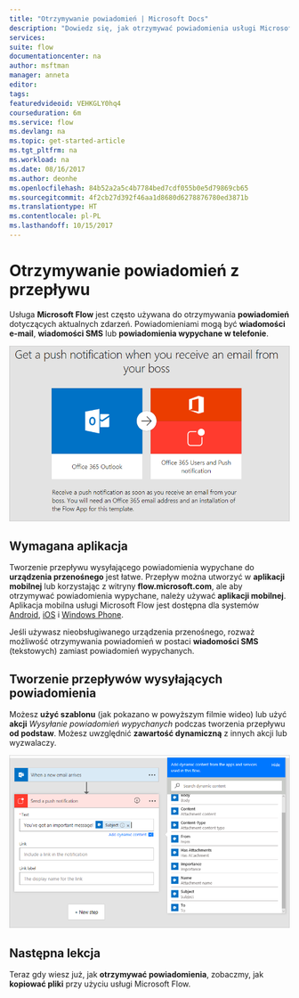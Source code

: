 ```yaml
---
title: "Otrzymywanie powiadomień | Microsoft Docs"
description: "Dowiedz się, jak otrzymywać powiadomienia usługi Microsoft Flow na urządzeniu przenośnym."
services: 
suite: flow
documentationcenter: na
author: msftman
manager: anneta
editor: 
tags: 
featuredvideoid: VEHKGLY0hq4
courseduration: 6m
ms.service: flow
ms.devlang: na
ms.topic: get-started-article
ms.tgt_pltfrm: na
ms.workload: na
ms.date: 08/16/2017
ms.author: deonhe
ms.openlocfilehash: 84b52a2a5c4b7784bed7cdf055b0e5d79869cb65
ms.sourcegitcommit: 4f2cb27d392f46aa1d8680d6278876780ed3871b
ms.translationtype: HT
ms.contentlocale: pl-PL
ms.lasthandoff: 10/15/2017
---
```

# <a name="get-notifications-from-a-flow"></a>Otrzymywanie powiadomień z przepływu
Usługa **Microsoft Flow** jest często używana do otrzymywania **powiadomień** dotyczących aktualnych zdarzeń.  Powiadomieniami mogą być **wiadomości e-mail**, **wiadomości SMS** lub **powiadomienia wypychane w telefonie**.

![Na podstawie szablonu](./media/learning-get-notifications/template-notifications.png)

## <a name="required-app"></a>Wymagana aplikacja
Tworzenie przepływu wysyłającego powiadomienia wypychane do **urządzenia przenośnego** jest łatwe.  Przepływ można utworzyć w **aplikacji mobilnej** lub korzystając z witryny **flow.microsoft.com**, ale aby otrzymywać powiadomienia wypychane, należy używać **aplikacji mobilnej**. Aplikacja mobilna usługi Microsoft Flow jest dostępna dla systemów [Android](https://aka.ms/flowmobiledocsandroid), [iOS](https://aka.ms/flowmobiledocsios) i [Windows Phone](https://aka.ms/flowmobilewindows).

Jeśli używasz nieobsługiwanego urządzenia przenośnego, rozważ możliwość otrzymywania powiadomień w postaci **wiadomości SMS** (tekstowych) zamiast powiadomień wypychanych.

## <a name="creating-flows-that-send-notifications"></a>Tworzenie przepływów wysyłających powiadomienia
Możesz **użyć szablonu** (jak pokazano w powyższym filmie wideo) lub użyć **akcji** *Wysyłanie powiadomień wypychanych* podczas tworzenia przepływu **od podstaw**.  Możesz uwzględnić **zawartość dynamiczną** z innych akcji lub wyzwalaczy.

![Od podstaw](./media/learning-get-notifications/notification-action.png)

## <a name="next-lesson"></a>Następna lekcja
Teraz gdy wiesz już, jak **otrzymywać powiadomienia**, zobaczmy, jak **kopiować pliki** przy użyciu usługi Microsoft Flow.

